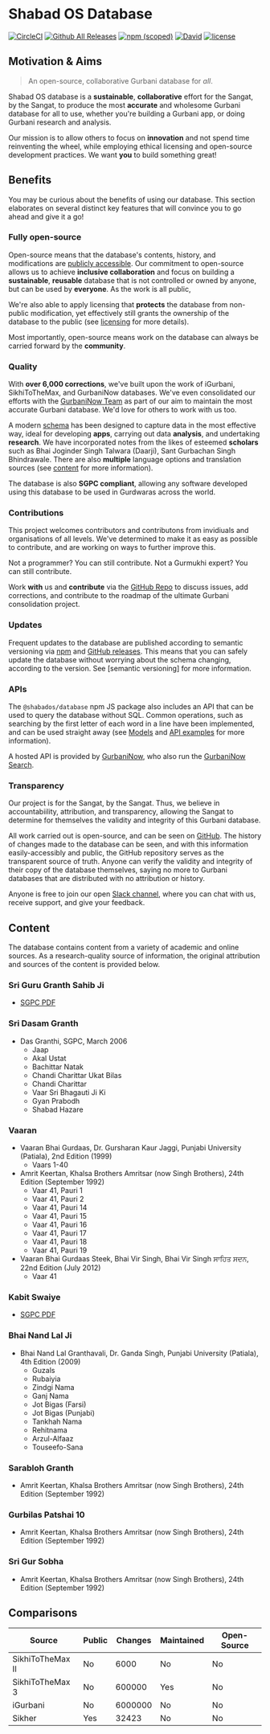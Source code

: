 # Shabad OS Database
[![CircleCI](https://img.shields.io/circleci/project/github/ShabadOS/database.svg?style=for-the-badge)](https://circleci.com/gh/ShabadOS/database)
[![Github All Releases](https://img.shields.io/github/downloads/ShabadOS/database/total.svg?style=for-the-badge)](https://github.com/ShabadOS/database/releases)
[![npm (scoped)](https://img.shields.io/npm/v/@shabados/database.svg?style=for-the-badge)](https://www.npmjs.com/package/@shabados/database)
[![David](https://img.shields.io/david/ShabadOS/database.svg?style=for-the-badge)]()
[![license](https://img.shields.io/github/license/ShabadOS/database.svg?style=for-the-badge)]()

## Motivation & Aims
> An open-source, collaborative Gurbani database for *all*.

Shabad OS database is a **sustainable**, **collaborative** effort for the Sangat, by the Sangat, to produce the most **accurate** and wholesome Gurbani database for all to use, whether you're building a Gurbani app, or doing Gurbani research and analysis.

Our mission is to allow others to focus on **innovation** and not spend time reinventing the wheel, while employing ethical licensing and open-source development practices. We want **you** to build something great!

## Benefits
You may be curious about the benefits of using our database. This section elaborates on several distinct key features that will convince you to go ahead and give it a go! 

### Fully open-source
Open-source means that the database's contents, history, and modifications are [publicly accessible](https://github.com/shabados/database). Our commitment to open-source allows us to achieve **inclusive collaboration** and focus on building a **sustainable**, **reusable** database that is not controlled or owned by anyone, but can be used by **everyone**. As the work is all public, 

We're also able to apply licensing that **protects** the database from non-public modification, yet effectively still grants the ownership of the database to the public (see [licensing](licensing) for more details).

Most importantly, open-source means work on the database can always be carried forward by the **community**.

### Quality
With **over 6,000 corrections**, we've built upon the work of iGurbani, SikhiToTheMax, and GurbaniNow databases. We've even consolidated our efforts with the [GurbaniNow Team](https://GurbaniNow.com) as part of our aim to maintain the most accurate Gurbani database. We'd love for others to work with us too.

A modern [schema](getting-started/schema) has been designed to capture data in the most effective way, ideal for developing **apps**, carrying out data **analysis**, and undertaking **research**. We have incorporated notes from the likes of esteemed **scholars** such as Bhai Joginder Singh Talwara (Daarji), Sant Gurbachan Singh Bhindrawale. There are also **multiple** language options and translation sources (see [content](#content) for more information). 

The database is also **SGPC compliant**, allowing any software developed using this database to be used in Gurdwaras across the world. 

### Contributions
This project welcomes contributors and contributons from invidiuals and organisations of all levels. We've determined to make it as easy as possible to contribute, and are working on ways to further improve this. 

Not a programmer? You can still contribute. Not a Gurmukhi expert? You can still contribute.

Work **with** us and **contribute** via the [GitHub Repo](https://github.com/shabados/database) to discuss issues, add corrections, and contribute to the roadmap of the ultimate Gurbani consolidation project.

### Updates
Frequent updates to the database are published according to semantic versioning via [npm](https://npmjs.com/package/@shabados/database) and [GitHub releases](https://github.com/shabados/database/releases). This means that you can safely update the database without worrying about the schema changing, according to the version. See [semantic versioning] for more information.

### APIs
The `@shabados/database` npm JS package also includes an API that can be used to query the database without SQL. Common operations, such as searching by the first letter of each word in a line have been implemented, and can be used straight away (see [Models](models) and [API examples](examples) for more information).

A hosted API is provided by [GurbaniNow](https://github.com/gurbaninow/api), who also run the [GurbaniNow Search](https://GurbaniNow.com).

### Transparency
Our project is for the Sangat, by the Sangat. Thus, we believe in accountabiility, attribution, and transparency, allowing the Sangat to determine for themselves the validity and integrity of this Gurbani database.

All work carried out is open-source, and can be seen on [GitHub](https://github.com/shabados/database). The history of changes made to the database can be seen, and with this information easily-accessibly and public, the GitHub repository serves as the transparent source of truth. Anyone can verify the validity and integrity of their copy of the database themselves, saying no more to Gurbani databases that are distributed with no attribution or history. 

Anyone is free to join our open [Slack channel](https://slack.shabados.com), where you can chat with us, receive support, and give your feedback.

## Content

The database contains content from a variety of academic and online sources. As a research-quality source of information, the original attribution and sources of the content is provided below.

### Sri Guru Granth Sahib Ji
- [SGPC PDF](http://old.sgpc.net/CDN/Siri%20Guru%20Granth%20Sahib%20without%20Index%20%28Uni%29.pdf)

### Sri Dasam Granth
- Das Granthi, SGPC, March 2006
    - Jaap
    - Akal Ustat
    - Bachittar Natak
    - Chandi Charittar Ukat Bilas
    - Chandi Charittar
    - Vaar Sri Bhagauti Ji Ki
    - Gyan Prabodh
    - Shabad Hazare

### Vaaran
- Vaaran Bhai Gurdaas, Dr. Gursharan Kaur Jaggi, Punjabi University (Patiala), 2nd Edition (1999)
    - Vaars 1-40
- Amrit Keertan, Khalsa Brothers Amritsar (now Singh Brothers), 24th Edition (September 1992)
    - Vaar 41, Pauri 1
    - Vaar 41, Pauri 2
    - Vaar 41, Pauri 14
    - Vaar 41, Pauri 15
    - Vaar 41, Pauri 16
    - Vaar 41, Pauri 17
    - Vaar 41, Pauri 18
    - Vaar 41, Pauri 19
- Vaaran Bhai Gurdaas Steek, Bhai Vir Singh, Bhai Vir Singh ਸਾਹਿਤ ਸਦਨ, 22nd Edition (July 2012)
    - Vaar 41

### Kabit Swaiye
- [SGPC PDF](http://old.sgpc.net/CDN/Kabit%20by%20Bhai%20Gurdaas,%20Gurmukhi.pdf)

### Bhai Nand Lal Ji
- Bhai Nand Lal Granthavali, Dr. Ganda Singh, Punjabi University (Patiala), 4th Edition (2009)
    - Guzals
    - Rubaiyia
    - Zindgi Nama
    - Ganj Nama
    - Jot Bigas (Farsi)
    - Jot Bigas (Punjabi)
    - Tankhah Nama
    - Rehitnama
    - Arzul-Alfaaz
    - Touseefo-Sana

### Sarabloh Granth
- Amrit Keertan, Khalsa Brothers Amritsar (now Singh Brothers), 24th Edition (September 1992)

### Gurbilas Patshai 10
- Amrit Keertan, Khalsa Brothers Amritsar (now Singh Brothers), 24th Edition (September 1992)

### Sri Gur Sobha
- Amrit Keertan, Khalsa Brothers Amritsar (now Singh Brothers), 24th Edition (September 1992)

## Comparisons

| Source           | Public | Changes   | Maintained | Open-Source |
|------------------|--------|-----------|------------|-------------|
| SikhiToTheMax II | No     | 6000      | No         | No          |
| SikhiToTheMax 3  | No     | 600000    | Yes        | No          |
| iGurbani         | No     | 6000000   | No         | No          |
| Sikher           | Yes    | 32423     | No         | No          |